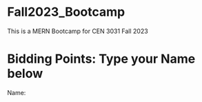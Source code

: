 # Fall2023_Bootcamp
This is a MERN Bootcamp for CEN 3031 Fall 2023

# Bidding Points: Type your Name below
Name: 